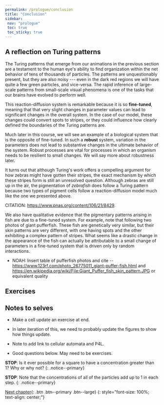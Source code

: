 ```yaml
---
permalink: /prologue/conclusion
title: "Conclusion"
sidebar:
 nav: "prologue"
 toc: true
 toc_sticky: true
---
```


## A reflection on Turing patterns

The Turing patterns that emerge from our animations in the previous section are a testament to the human eye's ability to find organization within the net behavior of tens of thousands of particles.  The patterns are unquestionably present, but they are also noisy --- even in the dark red regions we will have quite a few green particles, and vice-versa. The rapid inference of large-scale patterns from small-scale visual phenomena is one of the tasks that our brains have evolved to perform well.

This reaction-diffusion system is remarkable because it is so **fine-tuned**, meaning that that very slight changes in parameter values can lead to significant changes in the overall system. In the case of our model, these changes could convert spots to stripes, or they could influence how clearly defined the boundaries of the Turing patterns are.

Much later in this course, we will see an example of a biological system that is the opposite of fine-tuned. In such a **robust** system, variation in the parameters does not lead to substantive changes in the ultimate behavior of the system. Robust processes are vital for processes in which an organism needs to be resilient to small changes. We will say more about robustness later.

It turns out that although Turing's work offers a compelling argument for how zebras might have gotten their stripes, the exact mechanism by which these stripes form is still an unresolved question. Although zebras are still up in the air, the pigmentation of *zebrafish* does follow a Turing pattern because two types of pigment cells follow a reaction-diffusion model much like the one we presented above.

CITATION: https://www.pnas.org/content/106/21/8429.

We also have qualitative evidence that the pigmentary patterns arising in fish are due to a fine-tuned system. For example, note that following two photos of giant pufferfish. These fish are genetically very similar, but their skin patterns are very different, with one having spots and the other exhibiting a complex pattern of stripes. What seems like a drastic change in the appearance of the fish can actually be attributable to a small change of parameters in a fine-tuned system that is driven only by random interactions.

* NOAH: Insert table of pufferfish photos and cite -- https://www.123rf.com/photo_26775011_giant-puffer-fish.html and https://en.wikipedia.org/wiki/File:Giant_Puffer_fish_skin_pattern.JPG or equivalent quality


## Exercises

## Notes to selves

* Make a cell update an exercise at end.

* In later iteration of this, we need to probably update the figures to show how things update.

* Note to add link to cellular automata and P4L.

* Good questions below. May need to be exercises.

**STOP**: Is it ever possible for a square to have a concentration greater than 1? Why or why not?
{: .notice--primary}

**STOP**: Note that the concentrations of all of the particles add up to 1 in each step.
{: .notice--primary}

[Next chapter](../motifs/home){: .btn .btn--primary .btn--large}
{: style="font-size: 100%; text-align: center;"}
